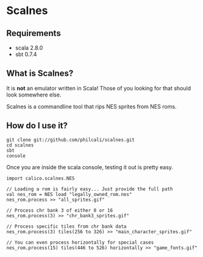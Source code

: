 Scalnes
=======

Requirements
------

 * scala 2.8.0
 * sbt 0.7.4

What is Scalnes?
------

It is **not** an emulator written in Scala! Those of you looking for that should look somewhere else. 

Scalnes is a commandline tool that rips NES sprites from NES roms.

How do I use it? 
------

    git clone git://github.com/philcali/scalnes.git
    cd scalnes
    sbt
    console

Once you are inside the scala console, testing it out is pretty easy.

    import calico.scalnes.NES

    // Loading a rom is fairly easy... Just provide the full path
    val nes_rom = NES load "legally_owned_rom.nes"
    nes_rom.process >> "all_sprites.gif"

    // Process chr bank 3 of either 8 or 16
    nes_rom.process(3) >> "chr_bank3_sprites.gif"

    // Process specific tiles from chr bank data
    nes_rom.process(3) tiles(256 to 326) >> "main_character_sprites.gif"

    // You can even process horizontally for special cases
    nes_rom.process(15) tiles(446 to 526) horizontally >> "game_fonts.gif"
